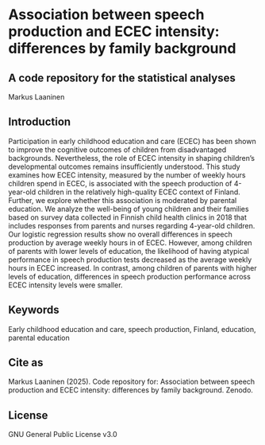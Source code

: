 # Association between speech production and ECEC intensity: differences by family background
## A code repository for the statistical analyses

Markus Laaninen



## Introduction

Participation in early childhood education and care (ECEC) has been shown to improve the cognitive outcomes of children from disadvantaged backgrounds. Nevertheless, the role of ECEC intensity in shaping children’s developmental outcomes remains insufficiently understood. This study examines how ECEC intensity, measured by the number of weekly hours children spend in ECEC, is associated with the speech production of 4-year-old children in the relatively high-quality ECEC context of Finland. Further, we explore whether this association is moderated by parental education. We analyze the well-being of young children and their families based on survey data collected in Finnish child health clinics in 2018 that includes responses from parents and nurses regarding 4-year-old children. Our logistic regression results show no overall differences in speech production by average weekly hours in of ECEC. However, among children of parents with lower levels of education, the likelihood of having atypical performance in speech production tests decreased as the average weekly hours in ECEC increased. In contrast, among children of parents with higher levels of education, differences in speech production performance across ECEC intensity levels were smaller.

## Keywords

Early childhood education and care, speech production, Finland, education, parental education

## Cite as

Markus Laaninen (2025). Code repository for: Association between speech production and ECEC intensity: differences by family background. Zenodo. 


## License

GNU General Public License v3.0
